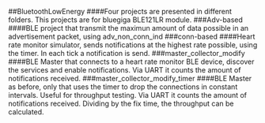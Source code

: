 ##BluetoothLowEnergy
####Four projects are presented in different folders. This projects are for bluegiga BLE121LR module.
###Adv-based
####BLE project that transmit the maximun amount of data possible in an advertisement packet, using adv_non_conn_ind 
###conn-based
####Heart rate monitor simulator, sends notifications at the highest rate possible, using the timer. In each tick a notification is send.
###master_collector_modify
####BLE Master that connects to a heart rate monitor BLE device, discover the services and enable notifications. Via UART it counts the amount of notifications received.
###master_collector_modify_timer
####BLE Master as before, only that uses the timer to drop the connections in constant intervals. Useful for throughput testing. Via UART it counts the amount of notifications received. Dividing by the fix time, the throughput can be calculated. 
